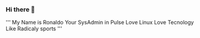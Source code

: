 ### Hi there 👋
'''
My Name is Ronaldo
Your SysAdmin in Pulse
Love Linux
Love Tecnology
Like Radicaly sports
'''






<!--
**ronaldomaximus2011/ronaldomaximus2011** is a ✨ _special_ ✨ repository because its `README.md` (this file) appears on your GitHub profile.

Here are some ideas to get you started:

- 🔭 Atualmente estou trabalhando na Pulse como SysAdmin
- 🌱 Atualmente estou aprendendo Docker
- 👯 Estou procurando colaborar em Segurança da Informação voltado para Blueteam em infraestrutura
- 🤔 I’m looking for help with ...
- 💬 
- 📫 How to reach me: ...
- 😄 Pronouns: ...
- ⚡ Fun fact: ...
-->
